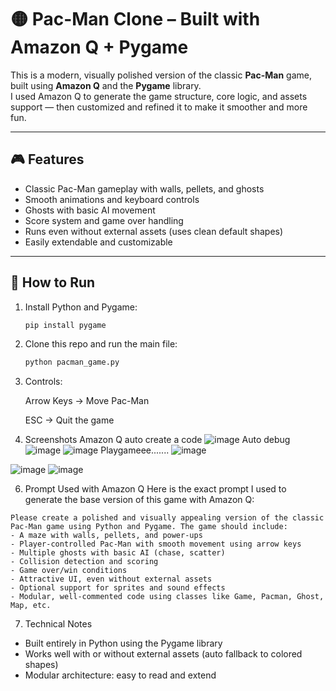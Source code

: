 # 🟡 Pac-Man Clone – Built with Amazon Q + Pygame

This is a modern, visually polished version of the classic **Pac-Man** game, built using **Amazon Q** and the **Pygame** library.  
I used Amazon Q to generate the game structure, core logic, and assets support — then customized and refined it to make it smoother and more fun.

---

## 🎮 Features

- Classic Pac-Man gameplay with walls, pellets, and ghosts  
- Smooth animations and keyboard controls  
- Ghosts with basic AI movement  
- Score system and game over handling  
- Runs even without external assets (uses clean default shapes)
- Easily extendable and customizable  

---

## 🚀 How to Run

1. Install Python and Pygame:
   ```bash
   pip install pygame


2. Clone this repo and run the main file:
   ```bash
   python pacman_game.py


3. Controls:

    Arrow Keys → Move Pac-Man

    ESC → Quit the game


4. Screenshots
Amazon Q auto create a code
![image](https://github.com/user-attachments/assets/0c72fb8c-d236-4376-8914-6154ae223c4a)
Auto debug
![image](https://github.com/user-attachments/assets/62d4cc73-c0f9-4258-bbe9-9efdf34dc8f0)
![image](https://github.com/user-attachments/assets/6faf445d-093c-469a-9b30-2e39078c0e11)
Playgameee.......
![image](https://github.com/user-attachments/assets/5cfe4a3e-fd22-4dcd-a09a-eb9eacbf7d6e)

![image](https://github.com/user-attachments/assets/0aa83160-92f7-475f-a80a-7fe7ee6e19e0)
![image](https://github.com/user-attachments/assets/51b5a83c-337e-4272-847c-a8d47efa7be8)

6. Prompt Used with Amazon Q
Here is the exact prompt I used to generate the base version of this game with Amazon Q:
```
Please create a polished and visually appealing version of the classic Pac-Man game using Python and Pygame. The game should include:
- A maze with walls, pellets, and power-ups
- Player-controlled Pac-Man with smooth movement using arrow keys
- Multiple ghosts with basic AI (chase, scatter)
- Collision detection and scoring
- Game over/win conditions
- Attractive UI, even without external assets
- Optional support for sprites and sound effects
- Modular, well-commented code using classes like Game, Pacman, Ghost, Map, etc.
```
7. Technical Notes
 - Built entirely in Python using the Pygame library
 - Works well with or without external assets (auto fallback to colored shapes)
 - Modular architecture: easy to read and extend
